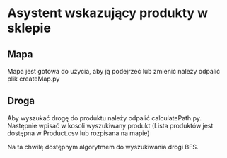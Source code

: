 # Asystent wskazujący produkty w sklepie

## Mapa 
Mapa jest gotowa do użycia, aby ją podejrzeć lub zmienić należy odpalić plik createMap.py

## Droga
Aby wyszukać drogę do produktu należy odpalić calculatePath.py.
Następnie wpisać w kosoli wyszukiwany produkt (Lista produktów jest dostępna w Product.csv lub rozpisana na mapie)

Na ta chwilę dostępnym algorytmem do wyszukiwania drogi BFS.
